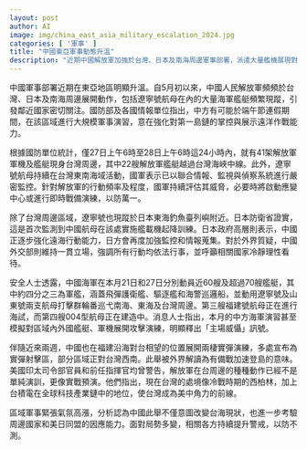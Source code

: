 ```yaml
---
layout: post
author: AI
image: img/china_east_asia_military_escalation_2024.jpg
categories: [ '軍事' ]
title: "中國東亞軍事動態升溫"
description: "近期中國解放軍加強於台灣、日本及南海周邊軍事部署，派遣大量艦機展現對第一島鏈控制及遠洋作戰能力。27至28日24小時內，41架次軍機與艦艇出現台海周邊，22艘艦越過中線，遼寧號持續在台灣東南活動。日本證實首次有中國航母於釣魚臺列嶼進行艦載機起降，中方並於南海、東海大規模動員艦艇。福建、福建沿海兩棲演練及區域實彈射擊區設置，加劇軍事緊張。分析認為，中國動作牽動區域穩定與美日同盟的應變能力，台灣和周邊國家持續高度警戒。"
---
```

中國軍事部署近期在東亞地區明顯升溫。自5月初以來，中國人民解放軍頻頻於台灣、日本及南海周邊展開動作，包括遼寧號航母在內的大量海軍艦艇頻繁現蹤，引發鄰近國家密切關注。國防部及各國情報單位指出，中方有可能於端午節連假期間，在該區域進行大規模軍事演習，意在強化對第一島鏈的掌控與展示遠洋作戰能力。

根據國防單位統計，僅27日上午6時至28日上午6時這24小時內，就有41架解放軍軍機及艦艇現身台灣周邊，其中22艘解放軍艦艇越過台灣海峽中線。此外，遼寧號航母持續在台灣東南海域活動，國軍表示已以聯合情報、監視與偵察系統進行嚴密監控。針對解放軍的行動頻率及程度，國軍持續評估其威脅，必要時將啟動應變中心或進行即時戰備演練，以防萬一。

除了台灣周邊區域，遼寧號也現蹤於日本東海釣魚臺列嶼附近。日本防衛省證實，這是首次監測到中國航母在該處實施艦載機起降訓練。日本政府高層則表示，中國正逐步強化遠海行動能力，日方會再度加強監控和情報蒐集。對於外界質疑，中國外交部則維持一貫立場，強調所有行動均依法行事，並呼籲相關國家冷靜理性看待。

安全人士透露，中國海軍在本月21日和27日分別動員近60艘及超過70艘艦艇，其中約四分之三為軍艦，涵蓋飛彈護衛艦、驅逐艦和海警巡邏船，並動用遼寧號及山東號兩支航母打擊群輪番巡弋南海、東海及台灣周邊。第三艘福建號航母正在進行海試，而第四艘004型航母正在建造中。消息人士指出，本月的中方海軍演習甚至模擬對區域內外國艦艇、軍機展開攻擊演練，明顯釋出「主場威懾」訊號。

伴隨近來兩週，中國也在福建沿海對台相望的位置展開兩棲實彈演練，多處宣布為實彈射擊區，部分區域正對台灣西南。此舉被外界解讀為有備戰加速登島的意味。美國印太司令部官員和前任指揮官均曾警告，解放軍在台周邊的種種動作已經不是單純演訓，更像實戰預演。他們指出，現在台灣的處境像冷戰時期的西柏林，加上台積電在全球科技產業鏈中的地位，使台灣成為美中角力的前線。

區域軍事緊張氣氛高漲，分析認為中國此舉不僅意圖改變台海現狀，也進一步考驗周邊國家和美日同盟的因應能力。面對局勢多變，相關各方持續提升警戒，以防不測。